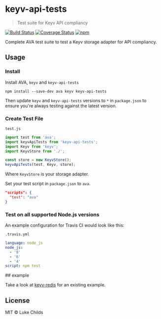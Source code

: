 # keyv-api-tests

> Test suite for Keyv API compliancy

[![Build Status](https://travis-ci.org/lukechilds/keyv-api-tests.svg?branch=master)](https://travis-ci.org/lukechilds/keyv-api-tests)
[![Coverage Status](https://coveralls.io/repos/github/lukechilds/keyv-api-tests/badge.svg?branch=master)](https://coveralls.io/github/lukechilds/keyv-api-tests?branch=master)
[![npm](https://img.shields.io/npm/v/keyv-api-tests.svg)](https://www.npmjs.com/package/keyv-api-tests)

Complete AVA test suite to test a Keyv storage adapter for API compliancy.

## Usage

### Install

Install AVA, `keyv` and `keyv-api-tests`

```shell
npm install --save-dev ava keyv keyv-api-tests
```

Then update `keyv` and `keyv-api-tests` versions to `*` in `package.json` to ensure you're always testing against the latest version.

### Create Test File

`test.js`

```js
import test from 'ava';
import keyvApiTests from 'keyv-api-tests';
import Keyv from 'keyv';
import KeyvStore from './';

const store = new KeyvStore();
keyvApiTests(test, Keyv, store);
```

Where `KeyvStore` is your storage adapter.

Set your test script in `package.json` to `ava`.
```json
"scripts": {
  "test": "ava"
}
```

### Test on all supported Node.js versions

An example configuration for Travis CI would look like this:

`.travis.yml`

```yaml
language: node_js
node_js:
  - '8'
  - '6'
  - '4'
script: npm test
```

## example

Take a look at [keyv-redis](https://github.com/lukechilds/keyv-redis) for an existing example.

## License

MIT © Luke Childs

